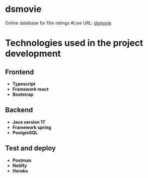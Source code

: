 # dsmovie
Online database for film ratings
#Live URL:
[dsmovie](marcosfc-dsmovie.netlify.app)
  # Technologies used in the project development
  ## Frontend
  * **Typescript**
  * **Framework react**
  * **Bootstrap**
  ## Backend
  * **Java version 17**
  * **Framework spring**
  * **PostgreSQL**
  ## Test and deploy
  * **Postman**
  * **Netlify**
  * **Heroku**
